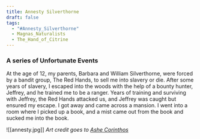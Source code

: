 ```yaml
---
title: Annesty Silverthorne
draft: false
tags:
  - "#Annesty_Silverthorne"
  - Magnas_Naturalists
  - The_Hand_of_Citrine
---
```


### A series of Unfortunate Events

At the age of 12, my parents, Barbara and William Silverthorne, were forced by a bandit group, The Red Hands, to sell me into slavery or die. After some years of slavery, I escaped into the woods with the help of a bounty hunter, Jeffrey, and he trained me to be a ranger. Years of training and surviving with Jeffrey, the Red Hands attacked us, and Jeffrey was caught but ensured my escape. I got away and came across a mansion. I went into a room where I picked up a book, and a mist came out from the book and sucked me into the book.

![[annesty.jpg]]
*Art credit goes to [Ashe Corinthos](https://www.fanfiction.net/u/5013994/Ashe-Corinthos)*